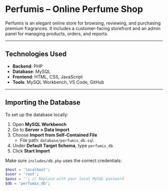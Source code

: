 # Perfumis – Online Perfume Shop

Perfumis is an elegant online store for browsing, reviewing, and purchasing premium fragrances. It includes a customer-facing storefront and an admin panel for managing products, orders, and reports.

---

## Technologies Used

- **Backend**: PHP
- **Database**: MySQL
- **Frontend**: HTML, CSS, JavaScript
- **Tools**: MySQL Workbench, VS Code, GitHub

---

## Importing the Database

To set up the database locally:

1. Open **MySQL Workbench**
2. Go to **Server > Data Import**
3. Choose **Import from Self-Contained File**
   - File path: `database/perfumis_db.sql`
4. Under **Default Target Schema**, type `perfumis_db`
5. Click **Start Import**

Make sure `includes/db.php` uses the correct credentials:

```php
$host = 'localhost';
$user = 'root';
$pass = ''; // Replace with your local MySQL password
$db = 'perfumis_db';
